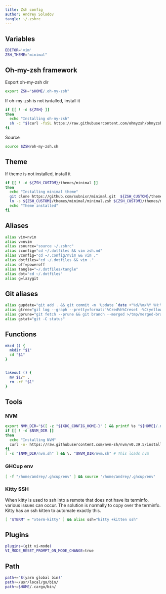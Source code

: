 ```yaml
---
title: Zsh config
author: Andrey Solodov
tangle: ~/.zshrc
---
```


## Variables

```sh
EDITOR='vim'
ZSH_THEME="minimal"
```

## Oh-my-zsh framework

Export oh-my-zsh dir

```sh
export ZSH="$HOME/.oh-my-zsh"
```

If oh-my-zsh is not isntalled, install it

```sh
if [[ ! -d ${ZSH} ]]
then
  echo "Installing oh-my-zsh"
  sh -c "$(curl -fsSL https://raw.githubusercontent.com/ohmyzsh/ohmyzsh/master/tools/install.sh)" "" --keep-zshrc
fi
```

Source

```sh
source $ZSH/oh-my-zsh.sh
```

## Theme

If theme is not installed, install it

```sh
if [[ ! -d ${ZSH_CUSTOM}/themes/minimal ]]
then
  echo "Installing minimal theme"
  git clone https://github.com/subnixr/minimal.git  ${ZSH_CUSTOM}/themes/minimal
  ln -s ${ZSH_CUSTOM}/themes/minimal/minimal.zsh ${ZSH_CUSTOM}/themes/minimal.zsh-theme
  echo "Theme installed"
fi
```

## Aliases

```sh
alias vim=nvim
alias v=nvim
alias zsource="source ~/.zshrc"
alias zconfig="cd ~/.dotfiles && vim zsh.md"
alias vconfig="cd ~/.config/nvim && vim ."
alias dotfiles="cd ~/.dotfiles && vim ."
alias off=poweroff
alias tangle="~/.dotfiles/tangle"
alias dot="cd ~/.dotfiles"
alias g=lazygit
```

## Git aliases

```sh
alias gupdate="git add . && git commit -m 'Update `date +"%d/%m/%Y %H:%M"`' && git push origin master"
alias gtree="git log --graph --pretty=format:'%Cred%h%Creset -%C(yellow)%d%Creset %s %Cgreen(%cr) %C(bold blue)<%an>%Creset' --abbrev-commit"
alias gprune="git fetch --prune && git branch --merged >/tmp/merged-branches && vi /tmp/merged-branches && xargs git branch -d </tmp/merged-branches"
alias gstat="git -C status"
```

## Functions

```sh
mkcd () {
  mkdir "$1"
  cd "$1"
}


takeout () {
  mv $1/* .
  rm -rf "$1"
}
```

## Tools

### NVM

```sh
export NVM_DIR="$([ -z "${XDG_CONFIG_HOME-}" ] && printf %s "${HOME}/.nvm" || printf %s "${XDG_CONFIG_HOME}/nvm")"
if [[ ! -d $NVM_DIR ]]
then
  echo "Installing NVM"
  curl -o- https://raw.githubusercontent.com/nvm-sh/nvm/v0.39.5/install.sh | bash
fi
[ -s "$NVM_DIR/nvm.sh" ] && \. "$NVM_DIR/nvm.sh" # This loads nvm
```

### GHCup env

```sh
[ -f "/home/andrey/.ghcup/env" ] && source "/home/andrey/.ghcup/env"
```

### Kitty SSH

When kitty is used to ssh into a remote that does not have its terminfo, various issues can occur. The solution is normally to copy over the terminfo. Kitty has an ssh kitten to automate exactly this.

```sh
[ "$TERM" = "xterm-kitty" ] && alias ssh="kitty +kitten ssh"
```

## Plugins

```sh
plugins=(git vi-mode)
VI_MODE_RESET_PROMPT_ON_MODE_CHANGE=true
```

## Path

```sh
path+="$(yarn global bin)"
path+=/usr/local/go/bin/
path+=$HOME/.cargo/bin/
```
